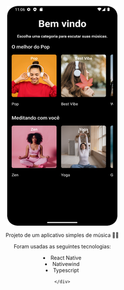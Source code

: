 <div align="center">
    <div>
        <img src="./src/assets/Tela-inicial.png" width="300px" height="600px">
    </div>
    <div>
        <p>Projeto de um aplicativo simples de música 👩‍💻</p>
        <p>Foram usadas as seguintes tecnologias:</p>
        <li>
            React Native
        </li>
        <li>
            Nativewind      
        </li>
        <li>
            Typescript      
        </li>
         
    </div>
</div>